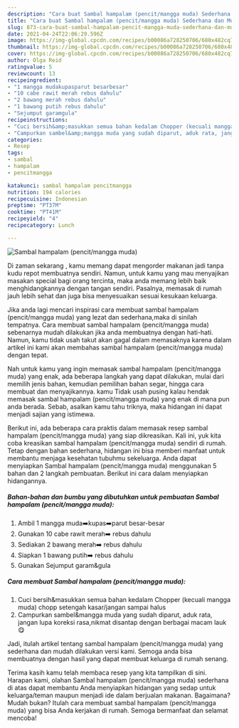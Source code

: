 ```yaml
---
description: "Cara buat Sambal hampalam (pencit/mangga muda) Sederhana dan Mudah Dibuat"
title: "Cara buat Sambal hampalam (pencit/mangga muda) Sederhana dan Mudah Dibuat"
slug: 873-cara-buat-sambal-hampalam-pencit-mangga-muda-sederhana-dan-mudah-dibuat
date: 2021-04-24T22:06:29.596Z
image: https://img-global.cpcdn.com/recipes/b00086a728250706/680x482cq70/sambal-hampalam-pencitmangga-muda-foto-resep-utama.jpg
thumbnail: https://img-global.cpcdn.com/recipes/b00086a728250706/680x482cq70/sambal-hampalam-pencitmangga-muda-foto-resep-utama.jpg
cover: https://img-global.cpcdn.com/recipes/b00086a728250706/680x482cq70/sambal-hampalam-pencitmangga-muda-foto-resep-utama.jpg
author: Olga Reid
ratingvalue: 5
reviewcount: 13
recipeingredient:
- "1 mangga mudakupasparut besarbesar"
- "10 cabe rawit merah rebus dahulu"
- "2 bawang merah rebus dahulu"
- "1 bawang putih rebus dahulu"
- "Sejumput garamgula"
recipeinstructions:
- "Cuci bersih&amp;masukkan semua bahan kedalam Chopper (kecuali mangga muda) chopp setengah kasar/jangan sampai halus"
- "Campurkan sambel&amp;mangga muda yang sudah diparut, aduk rata, jangan lupa koreksi rasa,nikmat disantap dengan berbagai macam lauk😋"
categories:
- Resep
tags:
- sambal
- hampalam
- pencitmangga

katakunci: sambal hampalam pencitmangga 
nutrition: 194 calories
recipecuisine: Indonesian
preptime: "PT37M"
cooktime: "PT41M"
recipeyield: "4"
recipecategory: Lunch

---
```



![Sambal hampalam (pencit/mangga muda)](https://img-global.cpcdn.com/recipes/b00086a728250706/680x482cq70/sambal-hampalam-pencitmangga-muda-foto-resep-utama.jpg)

Di zaman  sekarang , kamu memang dapat mengorder makanan jadi tanpa kudu repot membuatnya sendiri. Namun, untuk kamu yang mau menyajikan masakan special bagi orang tercinta, maka anda memang lebih baik menghidangkannya dengan tangan sendiri. Pasalnya, memasak di rumah jauh lebih sehat dan juga bisa menyesuaikan sesuai kesukaan keluarga.

Jika anda lagi mencari inspirasi cara membuat sambal hampalam (pencit/mangga muda) yang lezat dan sederhana,maka di sinilah tempatnya. Cara membuat sambal hampalam (pencit/mangga muda)  sebenarnya mudah dilakukan jika anda membuatnya dengan hati-hati. Namun, kamu tidak usah takut akan gagal dalam memasaknya 
karena dalam artikel ini kami akan membahas sambal hampalam (pencit/mangga muda) dengan tepat.  



Nah untuk kamu yang ingin memasak sambal hampalam (pencit/mangga muda) yang enak, ada beberapa langkah yang dapat dilakukan, mulai dari memilih jenis bahan, kemudian pemilihan bahan segar, hingga cara membuat dan menyajikannya. kamu Tidak usah pusing kalau hendak memasak sambal hampalam (pencit/mangga muda) yang enak di mana pun anda berada. Sebab, asalkan kamu  tahu triknya, maka hidangan ini dapat menjadi sajian yang istimewa.

Berikut ini, ada beberapa cara praktis  dalam memasak resep sambal hampalam (pencit/mangga muda) yang siap dikreasikan. Kali ini, yuk kita coba kreasikan sambal hampalam (pencit/mangga muda) sendiri di rumah. Tetap dengan bahan sederhana, hidangan ini bisa memberi manfaat untuk membantu menjaga kesehatan tubuhmu sekeluarga. Anda dapat menyiapkan Sambal hampalam (pencit/mangga muda) menggunakan 5 bahan dan 2 langkah pembuatan. Berikut ini cara dalam menyiapkan hidangannya.

<!--inarticleads1-->

##### Bahan-bahan dan bumbu yang dibutuhkan untuk pembuatan Sambal hampalam (pencit/mangga muda):

1. Ambil 1 mangga muda➡️kupas➡️parut besar-besar
1. Gunakan 10 cabe rawit merah➡️ rebus dahulu
1. Sediakan 2 bawang merah➡️ rebus dahulu
1. Siapkan 1 bawang putih➡️ rebus dahulu
1. Gunakan Sejumput garam&amp;gula




<!--inarticleads2-->

##### Cara membuat Sambal hampalam (pencit/mangga muda):

1. Cuci bersih&amp;masukkan semua bahan kedalam Chopper (kecuali mangga muda) chopp setengah kasar/jangan sampai halus
1. Campurkan sambel&amp;mangga muda yang sudah diparut, aduk rata, jangan lupa koreksi rasa,nikmat disantap dengan berbagai macam lauk😋




Jadi, itulah artikel tentang  sambal hampalam (pencit/mangga muda)  yang sederhana dan mudah dilakukan versi kami. Semoga anda bisa membuatnya dengan hasil yang dapat membuat keluarga di rumah senang. 

Terima kasih kamu telah membaca resep yang kita tampilkan di sini. Harapan kami, olahan  Sambal hampalam (pencit/mangga muda) sederhana di atas dapat membantu Anda menyiapkan hidangan yang sedap untuk keluarga/teman maupun menjadi ide dalam berjualan makanan. Bagaimana? Mudah bukan? Itulah cara membuat sambal hampalam (pencit/mangga muda) yang bisa Anda kerjakan di rumah. Semoga bermanfaat dan selamat mencoba!

